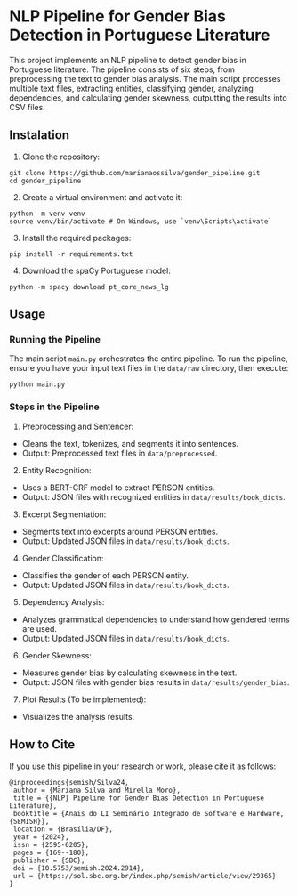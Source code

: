 # NLP Pipeline for Gender Bias Detection in Portuguese Literature

This project implements an NLP pipeline to detect gender bias in Portuguese literature. The pipeline consists of six steps, from preprocessing the text to gender bias analysis. The main script processes multiple text files, extracting entities, classifying gender, analyzing dependencies, and calculating gender skewness, outputting the results into CSV files.

## Instalation

1. Clone the repository:
```
git clone https://github.com/marianaossilva/gender_pipeline.git
cd gender_pipeline
```

2. Create a virtual environment and activate it:
```
python -m venv venv
source venv/bin/activate # On Windows, use `venv\Scripts\activate`
```

3. Install the required packages:
```
pip install -r requirements.txt
```

4. Download the spaCy Portuguese model:
```
python -m spacy download pt_core_news_lg
```

## Usage
### Running the Pipeline

The main script `main.py` orchestrates the entire pipeline. To run the pipeline, ensure you have your input text files in the `data/raw` directory, then execute:
```
python main.py
```

### Steps in the Pipeline
1. Preprocessing and Sentencer:

- Cleans the text, tokenizes, and segments it into sentences.
- Output: Preprocessed text files in `data/preprocessed`.

2. Entity Recognition:

- Uses a BERT-CRF model to extract PERSON entities.
- Output: JSON files with recognized entities in `data/results/book_dicts`.

3. Excerpt Segmentation:

- Segments text into excerpts around PERSON entities.
- Output: Updated JSON files in `data/results/book_dicts`.

4. Gender Classification:

- Classifies the gender of each PERSON entity.
- Output: Updated JSON files in `data/results/book_dicts`.

5. Dependency Analysis:

- Analyzes grammatical dependencies to understand how gendered terms are used.
- Output: Updated JSON files in `data/results/book_dicts`.

6. Gender Skewness:

- Measures gender bias by calculating skewness in the text.
- Output: JSON files with gender bias results in `data/results/gender_bias`.

7. Plot Results (To be implemented):

- Visualizes the analysis results.

## How to Cite

If you use this pipeline in your research or work, please cite it as follows:
```
@inproceedings{semish/Silva24,
 author = {Mariana Silva and Mirella Moro},
 title = {{NLP} Pipeline for Gender Bias Detection in Portuguese Literature},
 booktitle = {Anais do LI Seminário Integrado de Software e Hardware, {SEMISH}},
 location = {Brasília/DF},
 year = {2024},
 issn = {2595-6205},
 pages = {169--180},
 publisher = {SBC},
 doi = {10.5753/semish.2024.2914},
 url = {https://sol.sbc.org.br/index.php/semish/article/view/29365}
}
```
